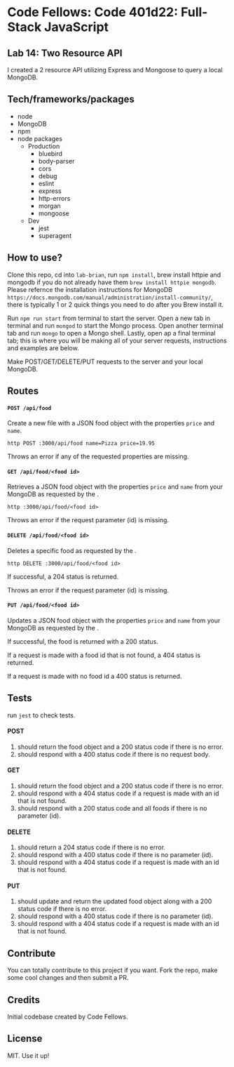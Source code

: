 # Code Fellows: Code 401d22: Full-Stack JavaScript

## Lab 14: Two Resource API

I created a 2 resource API utilizing Express and Mongoose to query a local MongoDB.

## Tech/frameworks/packages

- node 
- MongoDB
- npm
- node packages
  - Production
    - bluebird
    - body-parser 
    - cors
    - debug
    - eslint
    - express
    - http-errors
    - morgan
    - mongoose
  - Dev
    - jest
    - superagent


## How to use?
Clone this repo, cd into `lab-brian`, run `npm install`, brew install httpie and mongodb if you do not already have them `brew install httpie mongodb`. Please refernce the installation instructions for MongoDB `https://docs.mongodb.com/manual/administration/install-community/`, there is typically 1 or 2 quick things you need to do after you Brew install it. 

Run `npm run start` from terminal to start the server. Open a new tab in terminal and run `mongod` to start the Mongo process. Open another terminal tab and run `mongo` to open a Mongo shell. Lastly, open ap a final terminal tab; this is where you will be making all of your server requests, instructions and examples are below.

Make POST/GET/DELETE/PUT requests to the server and your local MongoDB.

## Routes

#### `POST /api/food`

Create a new file with a JSON food object with the properties `price` and `name`.

```
http POST :3000/api/food name=Pizza price=19.95
```

Throws an error if any of the requested properties are missing.


#### `GET /api/food/<food id>`

Retrieves a JSON food object with the properties `price` and `name` from your MongoDB as requested by the <food id>.

```
http :3000/api/food/<food id>
```

Throws an error if the request parameter (id) is missing.

#### `DELETE /api/food/<food id>`

Deletes a specific food as requested by the <food id>.

```
http DELETE :3000/api/food/<food id>
```

If successful, a 204 status is returned.

Throws an error if the request parameter (id) is missing.


#### `PUT /api/food/<food id>`

Updates a JSON food object with the properties `price` and `name` from your MongoDB as requested by the <food id>.

If successful, the food is returned with a 200 status.

If a request is made with a food id that is not found, a 404 status is returned.

If a request is made with no food id a 400 status is returned.

## Tests

run `jest` to check tests.

#### POST

1. should return the food object and a 200 status code if there is no error.
2. should respond with a 400 status code if there is no request body.

#### GET

1. should return the food object and a 200 status code if there is no error.
2. should respond with a 404 status code if a request is made with an id that is not found.
3. should respond with a 200 status code and all foods if there is no parameter (id).

#### DELETE

1. should return a 204 status code if there is no error.
2. should respond with a 400 status code if there is no parameter (id).
3. should respond with a 404 status code if a request is made with an id that is not found.

#### PUT

1. should update and return the updated food object along with a 200 status code if there is no error.
2. should respond with a 400 status code if there is no parameter (id).
3. should respond with a 404 status code if a request is made with an id that is not found.

## Contribute

You can totally contribute to this project if you want. Fork the repo, make some cool changes and then submit a PR.

## Credits

Initial codebase created by Code Fellows.

## License

MIT. Use it up!